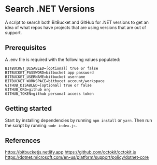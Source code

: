 # Search .NET Versions

A script to search both BitBucket and GitHub for .NET versions to get an idea of what repos have projects that are using versions that are out of support.

## Prerequisites

A .env file is required with the following values populated:

```
BITBUCKET_DISABLED=[optional] true or false
BITBUCKET_PASSWORD=bitbucket app password
BITBUCKET_USERNAME=bitbucket username
BITBUCKET_WORKSPACE=bitbucet account/workspace
GITHUB_DISABLED=[optional] true or false
GITHUB_ORG=github org
GITHUB_TOKEN=github personal access token
```

## Getting started

Start by installing dependencies by running `npm install` or `yarn`. Then run the script by running `node index.js`.

## References

https://bitbucketjs.netlify.app
https://github.com/octokit/octokit.js
https://dotnet.microsoft.com/en-us/platform/support/policy/dotnet-core
